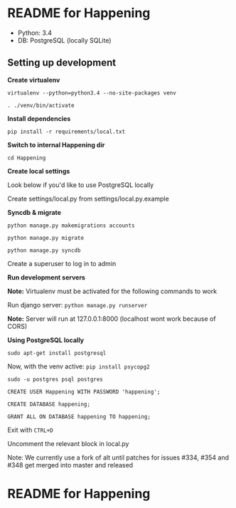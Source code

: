 # README for Happening

 - Python:  3.4
 - DB:      PostgreSQL (locally SQLite)

## Setting up development

**Create virtualenv**

 `virtualenv --python=python3.4 --no-site-packages venv`

 `. ./venv/bin/activate`

**Install dependencies**

 `pip install -r requirements/local.txt`

**Switch to internal Happening dir**

 `cd Happening`

**Create local settings**

Look below if you'd like to use PostgreSQL locally

Create settings/local.py from settings/local.py.example

**Syncdb & migrate**

 `python manage.py makemigrations accounts`

 `python manage.py migrate`
  
 `python manage.py syncdb`
 
Create a superuser to log in to admin
 
**Run development servers**

**Note:** Virtualenv must be activated for the following commands to work

Run django server: `python manage.py runserver`

**Note:** Server will run at 127.0.0.1:8000 (localhost wont work because of CORS)

**Using PostgreSQL locally**

 `sudo apt-get install postgresql`

Now, with the venv active:
 `pip install psycopg2`

 `sudo -u postgres psql postgres`

 `CREATE USER Happening WITH PASSWORD 'happening';`

 `CREATE DATABASE happening;`

 `GRANT ALL ON DATABASE happening TO happening;`

Exit with `CTRL+D`

Uncomment the relevant block in local.py


Note: We currently use a fork of alt until patches for issues #334, #354 and #348 get merged into master and released
# README for Happening
